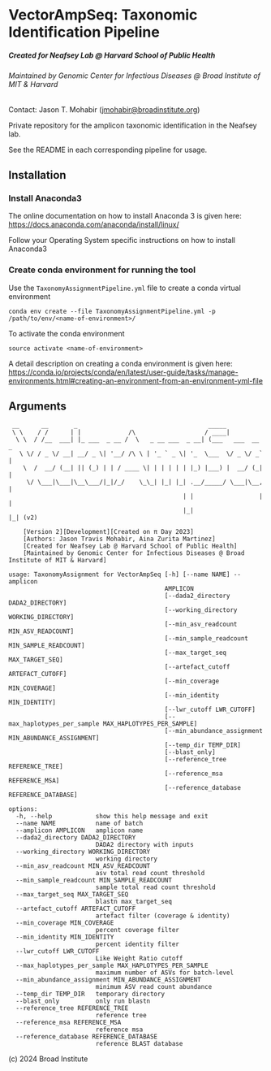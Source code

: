 # VectorAmpSeq: Taxonomic Identification Pipeline 

##### Created for Neafsey Lab @ Harvard School of Public Health

###### Maintained by Genomic Center for Infectious Diseases @ Broad Institute of MIT & Harvard

Contact: Jason T. Mohabir (jmohabir@broadinstitute.org)

Private repository for the amplicon taxonomic identification in the Neafsey lab.

See the README in each corresponding pipeline for usage.

## Installation


### Install Anaconda3

The online documentation on how to install Anaconda 3 is given here: https://docs.anaconda.com/anaconda/install/linux/  

Follow your Operating System specific instructions on how to install Anaconda3

### Create conda environment for running the tool

Use the ```TaxonomyAssignmentPipeline.yml``` file to create a conda virtual environment

```
conda env create --file TaxonomyAssignmentPipeline.yml -p /path/to/env/<name-of-environment>/
```
To activate the conda environment
```
source activate <name-of-environment>
```
A detail description on creating a conda environment is given here: https://conda.io/projects/conda/en/latest/user-guide/tasks/manage-environments.html#creating-an-environment-from-an-environment-yml-file

## Arguments

```
 __      __       _                                    _____
 \ \    / /      | |             /\                   / ____|
  \ \  / /__  ___| |_ ___  _ __ /  \   _ __ ___  _ __| (___   ___  __ _
   \ \/ / _ \/ __| __/ _ \| '__/ /\ \ | '_ ` _ \| '_  \___  \/ _ \/ _` |
    \  /  __/ (__| || (_) | | / ____ \| | | | | | |_) |___) |  __/ (_| |
     \/ \___|\___|\__\___/|_|/_/    \_\_| |_| |_| .__/_____/ \___|\__, |
                                                | |                  | |
                                                |_|                  |_| (v2)

    [Version 2][Development][Created on π Day 2023]
    [Authors: Jason Travis Mohabir, Aina Zurita Martinez]
    [Created for Neafsey Lab @ Harvard School of Public Health]
    [Maintained by Genomic Center for Infectious Diseases @ Broad Institute of MIT & Harvard]

usage: TaxonomyAssignment for VectorAmpSeq [-h] [--name NAME] --amplicon
                                           AMPLICON
                                           [--dada2_directory DADA2_DIRECTORY]
                                           [--working_directory WORKING_DIRECTORY]
                                           [--min_asv_readcount MIN_ASV_READCOUNT]
                                           [--min_sample_readcount MIN_SAMPLE_READCOUNT]
                                           [--max_target_seq MAX_TARGET_SEQ]
                                           [--artefact_cutoff ARTEFACT_CUTOFF]
                                           [--min_coverage MIN_COVERAGE]
                                           [--min_identity MIN_IDENTITY]
                                           [--lwr_cutoff LWR_CUTOFF]
                                           [--max_haplotypes_per_sample MAX_HAPLOTYPES_PER_SAMPLE]
                                           [--min_abundance_assignment MIN_ABUNDANCE_ASSIGNMENT]
                                           [--temp_dir TEMP_DIR]
                                           [--blast_only]
                                           [--reference_tree REFERENCE_TREE]
                                           [--reference_msa REFERENCE_MSA]
                                           [--reference_database REFERENCE_DATABASE]

options:
  -h, --help            show this help message and exit
  --name NAME           name of batch
  --amplicon AMPLICON   amplicon name
  --dada2_directory DADA2_DIRECTORY
                        DADA2 directory with inputs
  --working_directory WORKING_DIRECTORY
                        working directory
  --min_asv_readcount MIN_ASV_READCOUNT
                        asv total read count threshold
  --min_sample_readcount MIN_SAMPLE_READCOUNT
                        sample total read count threshold
  --max_target_seq MAX_TARGET_SEQ
                        blastn max_target_seq
  --artefact_cutoff ARTEFACT_CUTOFF
                        artefact filter (coverage & identity)
  --min_coverage MIN_COVERAGE
                        percent coverage filter
  --min_identity MIN_IDENTITY
                        percent identity filter
  --lwr_cutoff LWR_CUTOFF
                        Like Weight Ratio cutoff
  --max_haplotypes_per_sample MAX_HAPLOTYPES_PER_SAMPLE
                        maximum number of ASVs for batch-level
  --min_abundance_assignment MIN_ABUNDANCE_ASSIGNMENT
                        minimum ASV read count abundance
  --temp_dir TEMP_DIR   temporary directory
  --blast_only          only run blastn
  --reference_tree REFERENCE_TREE
                        reference tree
  --reference_msa REFERENCE_MSA
                        reference msa
  --reference_database REFERENCE_DATABASE
                        reference BLAST database
```

(c) 2024 Broad Institute 
